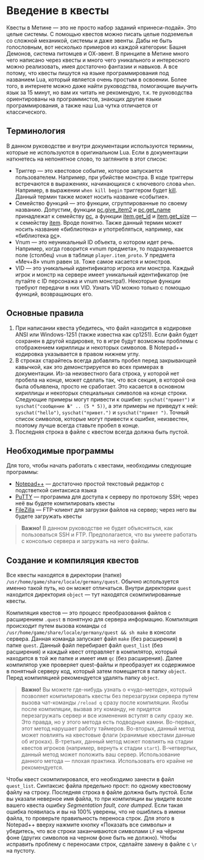 # Введение в квесты
Квесты в Метине &mdash; это не просто набор заданий &laquo;принеси-подай&raquo;. Это целые системы. С помощью квестов можно писать целые подземелья со сложной механикой, системы и даже эвенты. Дабы не быть голословным, вот несколько примеров из каждой категории: Башня Демонов, система питомцев и ОХ-эвент. В принципе в Метине много чего написано через квесты и много чего уникального и интересного можно реализовать, имея достаточно фантазии и навыков. А все потому, что квесты пишутся на языке программирования под названием Lua, который является очень простым в освоении. Более того, в интернете можно даже найти руководства, помогающие выучить язык за 15 минут, но вам их читать не рекомендую, т.к. те руководства ориентированы на программистов, знающих другие языки программирования, а также наш Lua чутка отличается от классического.

## Терминология
В данном руководстве и внутри документации используются термины, которые не используются в оригинальном Lua. Если в документации наткнетесь на непонятное слово, то загляните в этот список:

* Триггер &mdash; это квестовое событие, которое запускается пользователем. Например, при убийстве монстра. В коде триггеры встречаются в выражениях, начинающихся с ключевого слова `when`. Например, в выражении `when kill begin` триггером будет [kill](../triggers/kill.md). Данный термин также может носить название &laquo;событие&raquo;.
* Семейство функций &mdash; это функции, сгруппированные по своему названию. Допустим, функции [pc.give_item2](../pc/pc.give_item2.md) и [pc.get_name](../pc/pc.get_name.md) принадлежат к семейству [pc](../pc), а функции [item.get_id](../item/item.get_id.md) и [item.get_size](../item/item.get_size.md) &mdash; к семейству [item](../item). Вроде понятно. Также данный термин может носить название &laquo;библиотека&raquo; и употребляться, например, как &laquo;библиотека [pc](../pc)&raquo;.</dd>
* Vnum &mdash; это неуникальный ID объекта, о котором идет речь. Например, когда говорится &laquo;vnum предмета&raquo;, то подразумевается поле (столбец) `vnum` в таблице `player.item_proto`. У предмета &laquo;Меч+8&raquo; vnum равен `18`. Тоже самое касается и монстров.
* VID &mdash; это уникальный идентификатор игрока или монстра. Каждый игрок и монстр на сервере имеет уникальный идентификатор (не путайте с ID персонажа и vnum монстра!). Некоторые функции требуют передачи в них VID. Узнать VID можно только с помощью функций, возвращающих его.

## Основные правила
1. При написании квеста убедитесь, что файл находится в кодировке ANSI или Windows-1251 (также известна как cp1251). Если файл будет сохранен в другой кодировке, то в игре будут возможны проблемы с отображением кириллицы и некоторых символов. В Notepad++ кодировка указывается в правом нижнем углу.
2. В строках старайтесь всегда добавлять пробел перед закрывающей кавычкой, как это демонстрируется во всех примерах в документации. Из-за неизвестного бага строка, у которой нет пробела на конце, может сделать так, что вся секция, в которой она была объявлена, просто не сработает. Это касается в основном кириллицы и некоторых специальных символов на конце строки. Следующие примеры могут привести к ошибке: `syschat("привет")` и `syschat("сообщение №" .. (5 * 5))`, а эти примеры не приведут к ней: `syschat("hello")`, `syschat("привет.")` и `syschat("привет ")`. Точный список символов, которые могут привести к ошибке, неизвестен, поэтому лучше всегда ставьте пробел в конце.
3. Последняя строка в файле с квестом всегда должна быть пустой.

## Необходимые программы
Для того, чтобы начать работать с квестами, необходимы следующие программы:

* [Notepad++](https://notepad-plus-plus.org/) &mdash; достаточно простой текстовый редактор с подстветкой синтаксиса языка
* [PuTTY](http://www.chiark.greenend.org.uk/~sgtatham/putty/) &mdash; программа для доступа к серверу по протоколу SSH; через неё вы будете компилировать квесты
* [FileZilla](https://filezilla-project.org/) &mdash; FTP-клиент для загрузки файлов на сервер; через него вы будете загружать квесты

> **Важно!** В данном руководстве не будет объясняться, как пользоваться SSH и FTP. Предполагается, что вы умеете работать с консолью сервера и загружать на него файлы.

## Создание и компиляция квестов
Все квесты находятся в директории (папке) `/usr/home/game/share/locale/germany/quest`. Обычно используется именно такой путь, но он может отличаться. Внутри директории `quest` находится директория `object` &mdash; тут находятся скомпилированные квесты.

Компиляция квестов &mdash; это процесс преобразования файлов с расширением `.quest` в понятную для сервера информацию. Компиляция происходит путем вызова команды `cd /usr/home/game/share/locale/germany/quest && sh make` в консоли сервера. Данная команда запускает файл `make` (без расширения) в папке `quest`. Данный файл перебирает файл `quest_list` (без расширения) и каждый квест отправляет в компилятор, который находится в той же папке и имеет имя `qc` (без расширения). Далее компилятор уже проверяет quest-файлы и преобразует их содержимое в понятный серверу код, который затем помещается в папку `object`. Перед компиляцией рекомендуется удалять папку `object`.

> **Важно!** Вы можете где-нибудь узнать о &laquo;чудо-методе&raquo;, который позволяет компилировать квесты без перезагрузки сервера путем вызова чат-команды `/reload q` сразу после компиляции. Якобы после компиляции, вызвав эту команду, не придется перезагружать сервер и все изменения вступят в силу сразу же. Это правда, но у этого метода есть подводные камни. Во-первых, этот метод нарушает работу таймеров. Во-вторых, данный метод может повлиять на квестовые флаги (хранимые квестами данные об игроках). В-третьих, данный метод может повлиять на стадии квестов игроков (например, вернуть к стадии `start`). В-четвертых, данный метод может положить ваш сервер. Использование данного метода &mdash; плохая практика. Использовать его крайне не рекомендуется.

Чтобы квест скомпилировался, его необходимо занести в файл `quest_list`. Синтаксис файла предельно прост: по одному квестовому файлу на строку. Последняя строка в файле должна быть пустой. Если вы указали неверное имя файла, то при компиляции вы увидите возле вашего квеста ошибку *Segmentation fault, core dumped*. Если такая ошибка появилась и вы на 100% уверены, что не ошиблись в имени файла, то проверьте правильность переноса строк. Для этого в Notepad++ вверху нажмите кнопку &laquo;Показать все символы&raquo; и убедитесь, что все строки заканчиваются символами `LF` на чёрном фоне (других символов на черном фоне быть не должно). Чтобы исправить проблему с переносами строк, сделайте замену в файле с `\r` на пустоту.